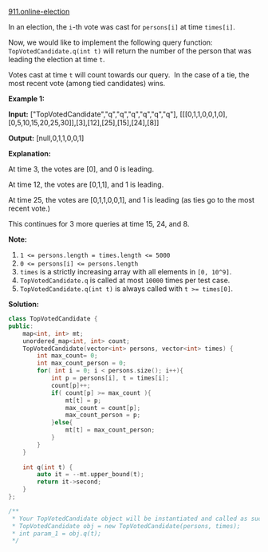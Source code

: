[911.online-election](https://leetcode.com/problems/online-election/)  

In an election, the `i`\-th vote was cast for `persons[i]` at time `times[i]`.

Now, we would like to implement the following query function: `TopVotedCandidate.q(int t)` will return the number of the person that was leading the election at time `t`.  

Votes cast at time `t` will count towards our query.  In the case of a tie, the most recent vote (among tied candidates) wins.

**Example 1:**

  
**Input:** \["TopVotedCandidate","q","q","q","q","q","q"\], \[\[\[0,1,1,0,0,1,0\],\[0,5,10,15,20,25,30\]\],\[3\],\[12\],\[25\],\[15\],\[24\],\[8\]\]
  
**Output:** \[null,0,1,1,0,0,1\]
  
**Explanation:** 
  
At time 3, the votes are \[0\], and 0 is leading.
  
At time 12, the votes are \[0,1,1\], and 1 is leading.
  
At time 25, the votes are \[0,1,1,0,0,1\], and 1 is leading (as ties go to the most recent vote.)
  
This continues for 3 more queries at time 15, 24, and 8.
  

**Note:**

1.  `1 <= persons.length = times.length <= 5000`
2.  `0 <= persons[i] <= persons.length`
3.  `times` is a strictly increasing array with all elements in `[0, 10^9]`.
4.  `TopVotedCandidate.q` is called at most `10000` times per test case.
5.  `TopVotedCandidate.q(int t)` is always called with `t >= times[0]`.  



**Solution:**  

```cpp
class TopVotedCandidate {
public:
    map<int, int> mt;
    unordered_map<int, int> count;
    TopVotedCandidate(vector<int> persons, vector<int> times) {
        int max_count= 0;
        int max_count_person = 0;
        for( int i = 0; i < persons.size(); i++){
            int p = persons[i], t = times[i];
            count[p]++;
            if( count[p] >= max_count ){
                mt[t] = p;
                max_count = count[p];
                max_count_person = p;
            }else{
                mt[t] = max_count_person;
            }
        }
    }
    
    int q(int t) {
        auto it = --mt.upper_bound(t);
        return it->second;
    }
};

/**
 * Your TopVotedCandidate object will be instantiated and called as such:
 * TopVotedCandidate obj = new TopVotedCandidate(persons, times);
 * int param_1 = obj.q(t);
 */
```
      